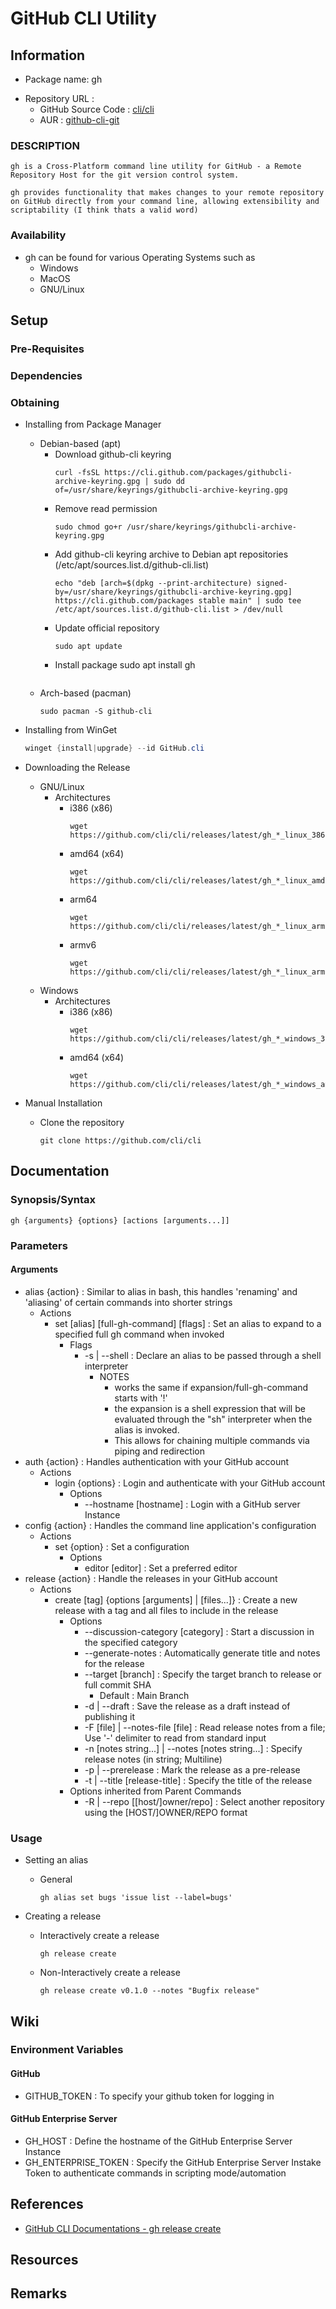 # GitHub CLI Utility

## Information
+ Package name: gh
- Repository URL : 
	+ GitHub Source Code : [cli/cli](https://github.com/cli/cli)
	+ AUR : [github-cli-git](https://aur.archlinux.org/packages/github-cli-git)

### DESCRIPTION
```
gh is a Cross-Platform command line utility for GitHub - a Remote Repository Host for the git version control system.

gh provides functionality that makes changes to your remote repository on GitHub directly from your command line, allowing extensibility and scriptability (I think thats a valid word)
```

### Availability
- gh can be found for various Operating Systems such as
	+ Windows
	+ MacOS
	+ GNU/Linux


## Setup

### Pre-Requisites

### Dependencies

### Obtaining
- Installing from Package Manager
	- Debian-based (apt)
		+ Download github-cli keyring
			```console
			curl -fsSL https://cli.github.com/packages/githubcli-archive-keyring.gpg | sudo dd of=/usr/share/keyrings/githubcli-archive-keyring.gpg
			```
		+ Remove read permission
			```console
			sudo chmod go+r /usr/share/keyrings/githubcli-archive-keyring.gpg
			```
		+ Add github-cli keyring archive to Debian apt repositories (/etc/apt/sources.list.d/github-cli.list)
			```console
			echo "deb [arch=$(dpkg --print-architecture) signed-by=/usr/share/keyrings/githubcli-archive-keyring.gpg] https://cli.github.com/packages stable main" | sudo tee /etc/apt/sources.list.d/github-cli.list > /dev/null
			```
		+ Update official repository
			```console
			sudo apt update
			```
		+ Install package
			sudo apt install gh
			```
	- Arch-based (pacman)
		```console
		sudo pacman -S github-cli
		```

- Installing from WinGet
	```powershell
	winget {install|upgrade} --id GitHub.cli
	```

- Downloading the Release
	- GNU/Linux
		- Architectures
			+ i386 (x86)
				```console
				wget https://github.com/cli/cli/releases/latest/gh_*_linux_386.tar.gz
				```
			+ amd64 (x64)
				```console
				wget https://github.com/cli/cli/releases/latest/gh_*_linux_amd64.tar.gz
				```
			+ arm64
				```console
				wget https://github.com/cli/cli/releases/latest/gh_*_linux_arm64.tar.gz
				```
			+ armv6
				```console
				wget https://github.com/cli/cli/releases/latest/gh_*_linux_armv6.tar.gz
				```
	- Windows
		- Architectures
			+ i386 (x86)
				```console
				wget https://github.com/cli/cli/releases/latest/gh_*_windows_386.zip
				```
			+ amd64 (x64)
				```console
				wget https://github.com/cli/cli/releases/latest/gh_*_windows_amd64.zip
				```

- Manual Installation
	- Clone the repository
		```console
		git clone https://github.com/cli/cli
		```

## Documentation

### Synopsis/Syntax
```console
gh {arguments} {options} [actions [arguments...]]
```

### Parameters
#### Arguments
+ alias {action} : Similar to alias in bash, this handles 'renaming' and 'aliasing' of certain commands into shorter strings
	- Actions
		+ set [alias] [full-gh-command] [flags] : Set an alias to expand to a specified full gh command when invoked
			- Flags
				+ -s | --shell : Declare an alias to be passed through a shell interpreter 
					- NOTES
						+ works the same if expansion/full-gh-command starts with '!'
						+ the expansion is a shell expression that will be evaluated through the "sh" interpreter when the alias is invoked. 
						+ This allows for chaining multiple commands via piping and redirection
+ auth {action} : Handles authentication with your GitHub account
	- Actions
		+ login {options} : Login and authenticate with your GitHub account
			- Options
				+ --hostname [hostname] : Login with a GitHub server Instance
+ config {action} : Handles the command line application's configuration
	- Actions
		+ set {option} : Set a configuration
			- Options
				+ editor [editor] : Set a preferred editor
+ release {action} : Handle the releases in your GitHub account
	- Actions
		+ create [tag] {options [arguments] | [files...]} : Create a new release with a tag and all files to include in the release
			- Options
				+ --discussion-category [category] : Start a discussion in the specified category
				+ --generate-notes : Automatically generate title and notes for the release
				- --target [branch] : Specify the target branch to release or full commit SHA
					+ Default : Main Branch
				+ -d | --draft : Save the release as a draft instead of publishing it
				+ -F [file] | --notes-file [file] : Read release notes from a file; Use '-' delimiter to read from standard input
				+ -n [notes string...] | --notes [notes string...] : Specify release notes (in string; Multiline)
				+ -p | --prerelease : Mark the release as a pre-release
				+ -t | --title [release-title] : Specify the title of the release
			- Options inherited from Parent Commands
				+ -R | --repo [[host/]owner/repo] : Select another repository using the [HOST/]OWNER/REPO format

### Usage
- Setting an alias
	- General
		```console
		gh alias set bugs 'issue list --label=bugs'
		```

- Creating a release
	- Interactively create a release
		```console
		gh release create 
		```
	- Non-Interactively create a release
		```console
		gh release create v0.1.0 --notes "Bugfix release"
		```

## Wiki

### Environment Variables

#### GitHub
+ GITHUB_TOKEN : To specify your github token for logging in

#### GitHub Enterprise Server
+ GH_HOST : Define the hostname of the GitHub Enterprise Server Instance
+ GH_ENTERPRISE_TOKEN : Specify the GitHub Enterprise Server Instake Token to authenticate commands in scripting mode/automation

## References
+ [GitHub CLI Documentations - gh release create](https://cli.github.com/manual/gh_release_create)

## Resources

## Remarks
